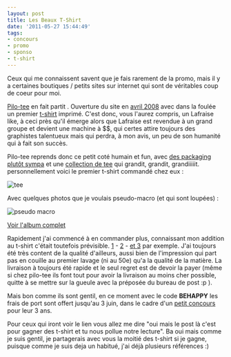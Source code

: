 ```yaml
---
layout: post
title: Les Beaux T-Shirt
date: '2011-05-27 15:44:49'
tags:
- concours
- promo
- sponso
- t-shirt
---
```


Ceux qui me connaissent savent que je fais rarement de la promo, mais il y a certaines boutiques / petits sites sur internet qui sont de véritables coup de coeur pour moi.

<a href="http://www.pilo-tee.com/">Pilo-tee</a> en fait partit . Ouverture du site en <a href="http://www.pilo-tee.com/blog.php?2008/04/07/3-vous-etes-venu-je-vous-en-remercie">avril 2008</a> avec dans la foulée un premier <a href="http://www.pilo-tee.com/blog.php?2008/04/10/11-anges-de-jackdaniels">t-shirt</a> imprimé. C'est donc, vous l'aurez compris, un Lafraise like, à ceci près qu'il émerge alors que Lafraise est revendue à un grand groupe et devient une machine à $$, qui certes attire toujours des graphistes talentueux mais qui perdra, à mon avis, un peu de son humanité qui à fait son succès.<!--more-->

Pilo-tee reprends donc ce petit coté humain et fun, avec <a href="http://www.flickr.com/photos/cyberaxe/4002372118/in/photostream/">des packaging plutôt sympa</a> et une <a href="http://www.pilo-tee.com/index.php?menu=boutique">collection de tee</a> qui grandit, grandit, grandiiiiit. personnellement voici le premier t-shirt commandé chez eux :

<img src="http://farm4.static.flickr.com/3522/4002377642_549bc45a8c_z.jpg" alt="tee" />

Avec quelques photos que je voulais pseudo-macro (et qui sont loupées) :

<img src="http://farm4.static.flickr.com/3502/4001616335_f91216dd59_z.jpg" alt="pseudo macro" />

<a href="http://www.flickr.com/photos/cyberaxe/sets/72157622439124411/with/4001616335/">Voir l'album complet</a>

Rapidement j'ai commencé à en commander plus, connaissant mon addition au t-shirt c'était toutefois prévisible. <a href="http://www.pilo-tee.com/index.php?menu=boutique&amp;id_stock=107">1</a> - <a href="http://www.pilo-tee.com/index.php?menu=boutique&amp;id_stock=70">2</a> - <a href="http://www.pilo-tee.com/index.php?menu=boutique&amp;id_stock=73">et 3</a> par exemple. J'ai toujours été très content de la qualité d'ailleurs, aussi bien de l'impression qui part pas en couille au premier lavage (ni au 50e) qu'a la qualité de la matière. La livraison à toujours été rapide et le seul regret est de devoir la payer (même si chez pilo-tee ils font tout pour avoir la livraison au moins cher possible, quitte à se mettre sur la gueule avec la préposée du bureau de post :p ).

Mais bon comme ils sont gentil, en ce moment avec le code <strong>BEHAPPY</strong> les frais de port sont offert jusqu'au 3 juin, dans le cadre d'un <a href="http://www.pilo-tee.com/blog.php?2011/04/18/895-et-1-et-2-et-3-annees">petit concours</a> pour leur 3 ans.

Pour ceux qui iront voir le lien vous allez me dire "oui mais le post là c'est pour gagner des t-shirt et tu nous pollue notre lecture". Ba oui mais comme je suis gentil, je partagerais avec vous la moitié des t-shirt si je gagne, puisque comme je suis deja un habitué, j'ai déjà plusieurs références :)
